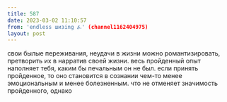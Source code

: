 ```yaml
---
title: 587
date: 2023-03-02 11:10:57
from: 'endless шизing ⍼' (channel1162404975)
layout: post
---
```


свои былые переживания, неудачи в жизни можно романтизировать, претворить их в нарратив своей жизни. весь пройденный опыт наполняет тебя, каким бы печальным он не был. если принять пройденное, то оно становится в сознании чем-то менее эмоциональным и менее болезненным. что не отменяет значимость пройденного, однако
